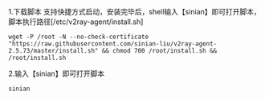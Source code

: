 1.下载脚本
支持快捷方式启动，安装完毕后，shell输入【sinian】即可打开脚本，脚本执行路径[/etc/v2ray-agent/install.sh]
```
wget -P /root -N --no-check-certificate "https://raw.githubusercontent.com/sinian-liu/v2ray-agent-2.5.73/master/install.sh" && chmod 700 /root/install.sh && /root/install.sh
```
2.输入【sinian】即可打开脚本
```
sinian
```
